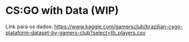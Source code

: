 # CS:GO with Data (WIP)

Link para os dados: https://www.kaggle.com/gamersclub/brazilian-csgo-plataform-dataset-by-gamers-club?select=tb_players.csv
